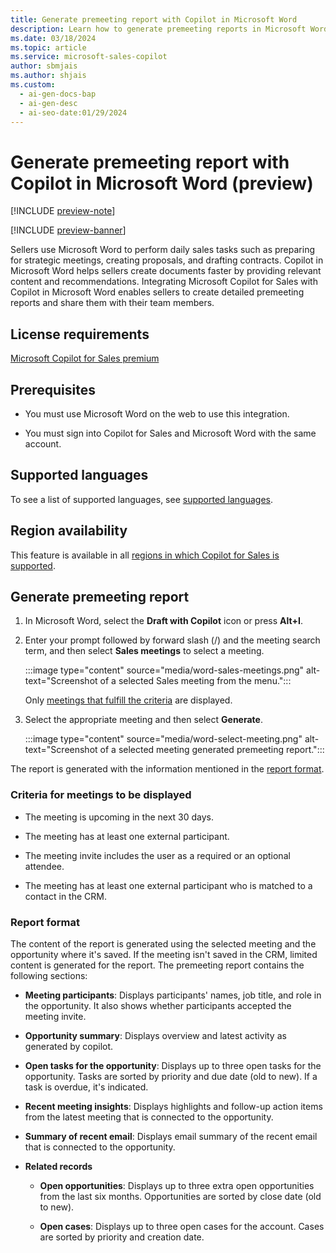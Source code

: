 ```yaml
---
title: Generate premeeting report with Copilot in Microsoft Word
description: Learn how to generate premeeting reports in Microsoft Word with Copilot for Sales, providing relevant content and recommendations for sellers.
ms.date: 03/18/2024
ms.topic: article
ms.service: microsoft-sales-copilot
author: sbmjais
ms.author: shjais
ms.custom:
  - ai-gen-docs-bap
  - ai-gen-desc
  - ai-seo-date:01/29/2024
---
```


# Generate premeeting report with Copilot in Microsoft Word (preview)

[!INCLUDE [preview-note](~/../shared-content/shared/preview-includes/preview-note-d365.md)]

[!INCLUDE [preview-banner](~/../shared-content/shared/preview-includes/preview-banner.md)]

Sellers use Microsoft Word to perform daily sales tasks such as preparing for strategic meetings, creating proposals, and drafting contracts. Copilot in Microsoft Word helps sellers create documents faster by providing relevant content and recommendations. Integrating Microsoft Copilot for Sales with Copilot in Microsoft Word enables sellers to create detailed premeeting reports and share them with their team members.

## License requirements

[Microsoft Copilot for Sales premium](https://www.microsoft.com/ai/microsoft-sales-copilot#featuresandpricing)

## Prerequisites

- You must use Microsoft Word on the web to use this integration.

- You must sign into Copilot for Sales and Microsoft Word with the same account.

## Supported languages

To see a list of supported languages, see [supported languages](supported-languages.md#ai-in-copilot-for-sales).

## Region availability

This feature is available in all [regions in which Copilot for Sales is supported](introduction.md#region-availability).

## Generate premeeting report

1. In Microsoft Word, select the **Draft with Copilot** icon or press **Alt+I**.

2. Enter your prompt followed by forward slash (/) and the meeting search term, and then select **Sales meetings** to select a meeting.

    :::image type="content" source="media/word-sales-meetings.png" alt-text="Screenshot of a selected Sales meeting from the menu.":::

    Only [meetings that fulfill the criteria](#criteria-for-meetings-to-be-displayed) are displayed.

3. Select the appropriate meeting and then select **Generate**.  

    :::image type="content" source="media/word-select-meeting.png" alt-text="Screenshot of a selected meeting generated premeeting report.":::

The report is generated with the information mentioned in the [report format](#report-format).

### Criteria for meetings to be displayed

- The meeting is upcoming in the next 30 days.

- The meeting has at least one external participant.

- The meeting invite includes the user as a required or an optional attendee.

- The meeting has at least one external participant who is matched to a contact in the CRM.

### Report format

The content of the report is generated using the selected meeting and the opportunity where it's saved. If the meeting isn't saved in the CRM, limited content is generated for the report. The premeeting report contains the following sections:

- **Meeting participants**: Displays participants' names, job title, and role in the opportunity. It also shows whether participants accepted the meeting invite.

- **Opportunity summary**: Displays overview and latest activity as generated by copilot.

- **Open tasks for the opportunity**: Displays up to three open tasks for the opportunity. Tasks are sorted by priority and due date (old to new). If a task is overdue, it's indicated.

- **Recent meeting insights**: Displays highlights and follow-up action items from the latest meeting that is connected to the opportunity.

- **Summary of recent email**: Displays email summary of the recent email that is connected to the opportunity.

- **Related records**

  - **Open opportunities**: Displays up to three extra open opportunities from the last six months. Opportunities are sorted by close date (old to new).

  - **Open cases**: Displays up to three open cases for the account. Cases are sorted by priority and creation date.
